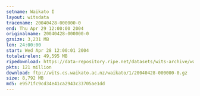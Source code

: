```yaml
---
setname: Waikato I
layout: witsdata
tracename: 20040428-000000-0
end: Thu Apr 29 12:00:00 2004
originalname: 20040428-000000-0
gzsize: 3,231 MB
len: 24:00:00
start: Wed Apr 28 12:00:01 2004
totalwirelen: 49,595 MB
ripedownload: https://data-repository.ripe.net/datasets/wits-archive/waikato/1/20040428-000000-0.gz
pkts: 121 million
download: ftp://wits.cs.waikato.ac.nz/waikato/1/20040428-000000-0.gz
size: 8,792 MB
md5: e9571fc9cd34e41ca2943c33705ae1dd
---
```

